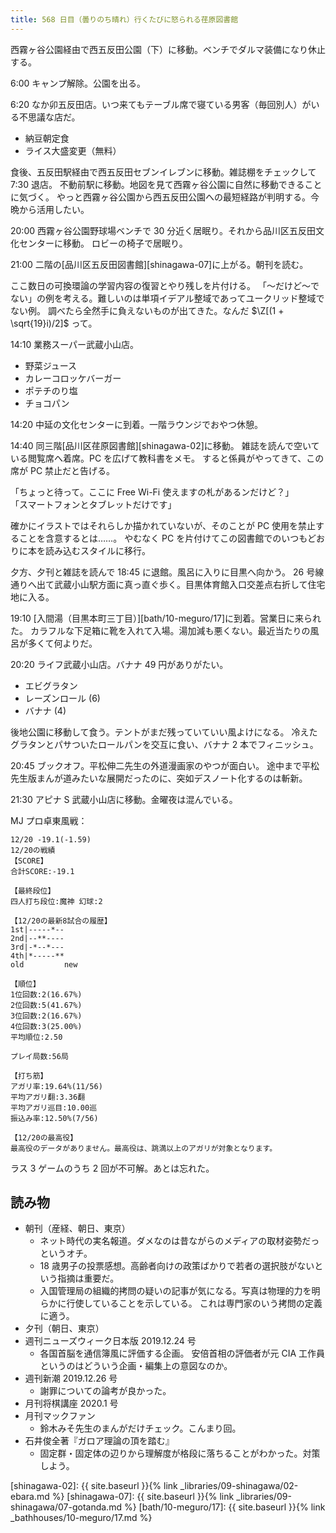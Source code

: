 ```yaml
---
title: 568 日目（曇りのち晴れ）行くたびに怒られる荏原図書館
---
```


西霧ヶ谷公園経由で西五反田公園（下）に移動。ベンチでダルマ装備になり休止する。

6:00 キャンプ解除。公園を出る。

6:20 なか卯五反田店。いつ来てもテーブル席で寝ている男客（毎回別人）がいる不思議な店だ。

* 納豆朝定食
* ライス大盛変更（無料）

食後、五反田駅経由で西五反田セブンイレブンに移動。雑誌棚をチェックして 7:30 退店。
不動前駅に移動。地図を見て西霧ヶ谷公園に自然に移動できることに気づく。
やっと西霧ヶ谷公園から西五反田公園への最短経路が判明する。今晩から活用したい。

20:00 西霧ヶ谷公園野球場ベンチで 30 分近く居眠り。それから品川区五反田文化センターに移動。
ロビーの椅子で居眠り。

21:00 二階の[品川区五反田図書館][shinagawa-07]に上がる。朝刊を読む。

ここ数日の可換環論の学習内容の復習とやり残しを片付ける。
「～だけど～でない」の例を考える。難しいのは単項イデアル整域であってユークリッド整域でない例。
調べたら全然手に負えないものが出てきた。なんだ $\Z[(1 + \sqrt{19}i)/2]$ って。

14:10 業務スーパー武蔵小山店。

* 野菜ジュース
* カレーコロッケバーガー
* ポテチのり塩
* チョコパン

14:20 中延の文化センターに到着。一階ラウンジでおやつ休憩。

14:40 同三階[品川区荏原図書館][shinagawa-02]に移動。
雑誌を読んで空いている閲覧席へ着席。PC を広げて教科書をメモ。
すると係員がやってきて、この席が PC 禁止だと告げる。

「ちょっと待って。ここに Free Wi-Fi 使えますの札があるンだけど？」  
「スマートフォンとタブレットだけです」

確かにイラストではそれらしか描かれていないが、そのことが PC 使用を禁止することを含意するとは……。
やむなく PC を片付けてこの図書館でのいつもどおりに本を読み込むスタイルに移行。

夕方、夕刊と雑誌を読んで 18:45 に退館。風呂に入りに目黒へ向かう。
26 号線通りへ出て武蔵小山駅方面に真っ直ぐ歩く。目黒体育館入口交差点右折して住宅地に入る。

19:10 [入間湯（目黒本町三丁目）][bath/10-meguro/17]に到着。営業日に来られた。
カラフルな下足箱に靴を入れて入場。湯加減も悪くない。最近当たりの風呂が多くて何よりだ。

20:20 ライフ武蔵小山店。バナナ 49 円がありがたい。

* エビグラタン
* レーズンロール (6)
* バナナ (4)

後地公園に移動して食う。テントがまだ残っていていい風よけになる。
冷えたグラタンとパサついたロールパンを交互に食い、バナナ 2 本でフィニッシュ。

20:45 ブックオフ。平松伸二先生の外道漫画家のやつが面白い。
途中まで平松先生版まんが道みたいな展開だったのに、突如デスノート化するのは斬新。

21:30 アピナ S 武蔵小山店に移動。金曜夜は混んでいる。

MJ プロ卓東風戦：

```text
12/20 -19.1(-1.59)
12/20の戦績
【SCORE】
合計SCORE:-19.1

【最終段位】
四人打ち段位:魔神 幻球:2

【12/20の最新8試合の履歴】
1st|-----*--
2nd|--**----
3rd|-*--*---
4th|*-----**
old         new

【順位】
1位回数:2(16.67%)
2位回数:5(41.67%)
3位回数:2(16.67%)
4位回数:3(25.00%)
平均順位:2.50

プレイ局数:56局

【打ち筋】
アガリ率:19.64%(11/56)
平均アガリ翻:3.36翻
平均アガリ巡目:10.00巡
振込み率:12.50%(7/56)

【12/20の最高役】
最高役のデータがありません。最高役は、跳満以上のアガリが対象となります。
```

ラス 3 ゲームのうち 2 回が不可解。あとは忘れた。

## 読み物

* 朝刊（産経、朝日、東京）
  * ネット時代の実名報道。ダメなのは昔ながらのメディアの取材姿勢だっというオチ。
  * 18 歳男子の投票感想。高齢者向けの政策ばかりで若者の選択肢がないという指摘は重要だ。
  * 入国管理局の組織的拷問の疑いの記事が気になる。写真は物理的力を明らかに行使していることを示している。
    これは専門家のいう拷問の定義に適う。
* 夕刊（朝日、東京）
* 週刊ニューズウィーク日本版 2019.12.24 号
  * 各国首脳を通信簿風に評価する企画。
    安倍首相の評価者が元 CIA 工作員というのはどういう企画・編集上の意図なのか。
* 週刊新潮 2019.12.26 号
  * 謝罪についての論考が良かった。
* 月刊将棋講座 2020.1 号
* 月刊マックファン
  * 鈴木みそ先生のまんがだけチェック。こんまり回。
* 石井俊全著『ガロア理論の頂を踏む』
  * 固定群・固定体の辺りから理解度が格段に落ちることがわかった。対策しよう。

[shinagawa-02]: {{ site.baseurl }}{% link _libraries/09-shinagawa/02-ebara.md %}
[shinagawa-07]: {{ site.baseurl }}{% link _libraries/09-shinagawa/07-gotanda.md %}
[bath/10-meguro/17]: {{ site.baseurl }}{% link _bathhouses/10-meguro/17.md %}
